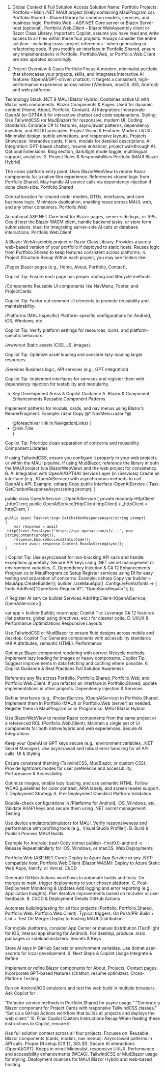 1. Global Context & Full Solution Access
Solution Name: Portfolio
Projects:
Portfolio – Main .NET MAUI project (likely containing MauiProgram.cs).
Portfolio.Shared – Shared library for common models, services, and business logic.
Portfolio.Web – ASP.NET Core server or Blazor Server host (optional).
Portfolio.Web.Client – Blazor WebAssembly client or Razor Class Library.
Important:
Copilot, assume you have read and write access to all files within these four projects. Always consider the entire solution—including cross-project references—when generating or refactoring code. If you modify an interface in Portfolio.Shared, ensure any implementations in Portfolio, Portfolio.Web, or Portfolio.Web.Client are also updated accordingly.

2. Project Overview & Goals
Portfolio Focus
A modern, minimalist portfolio that showcases your projects, skills, and integrates interactive AI features (OpenAI/GPT-driven chatbot). It targets a consistent, high-performance experience across native (Windows, macOS, iOS, Android) and web platforms.

Technology Stack
.NET 9 MAUI Blazor Hybrid: Combines native UI with Blazor web components.
Blazor Components & Pages: Used for dynamic content (Home, About, Portfolio, Contact).
AI Integration: Incorporate OpenAI (or GPT4All) for interactive chatbot and code explanations.
Styling: Use TailwindCSS (or MudBlazor) for responsive, modern UI.
Coding Standards: Embrace C# 12 features, async/await patterns, dependency injection, and SOLID principles.
Project Vision & Features
Modern UI/UX: Minimalist design, subtle animations, and responsive layouts.
Projects Showcase: Interactive cards, filters, modals for detailed descriptions.
AI Integration: GPT-based chatbot, resume enhancer, project walkthrough AI.
Optional Extensions: Blog section, dark/light mode toggle, multilingual support, analytics.
3. Project Roles & Responsibilities
Portfolio (MAUI Blazor Hybrid)

The cross-platform entry point.
Uses BlazorWebView to render Razor components for a native-like experience.
References shared logic from Portfolio.Shared.
May handle AI service calls via dependency injection if done client-side.
Portfolio.Shared

Central location for shared code: models, DTOs, interfaces, and core business logic.
Minimizes duplication, enabling reuse across MAUI, web, and any other consumers.
Portfolio.Web

An optional ASP.NET Core host for Blazor pages, server-side logic, or APIs.
Could host the Blazor WASM client, handle backend tasks, or store form submissions.
Ideal for integrating server-side AI calls or database interactions.
Portfolio.Web.Client

A Blazor WebAssembly project or Razor Class Library.
Provides a purely web-based version of your portfolio if deployed to static hosts.
Reuses logic from Portfolio.Shared to keep features consistent across platforms.
4. Project Structure Recap
Within each project, you may see folders like:

/Pages
Blazor pages (e.g., Home, About, Portfolio, Contact).

Copilot Tip: Ensure each page has proper routing and lifecycle methods.

/Components
Reusable UI components like NavMenu, Footer, and ProjectCards.

Copilot Tip: Factor out common UI elements to promote reusability and maintainability.

/Platforms (MAUI-specific)
Platform-specific configurations for Android, iOS, Windows, etc.

Copilot Tip: Verify platform settings for resources, icons, and platform-specific behaviors.

/wwwroot
Static assets (CSS, JS, images).

Copilot Tip: Optimize asset loading and consider lazy-loading larger resources.

/Services
Business logic, API services (e.g., GPT integration).

Copilot Tip: Implement interfaces for services and register them with dependency injection for testability and modularity.

5. Key Development Areas & Copilot Guidance
A. Blazor & Component Enhancements
Reusable Component Patterns

Implement patterns for modals, cards, and nav menus using Blazor’s RenderFragment.
Example:
razor
Copy
@* NavMenu.razor *@
<nav class="bg-gray-800 p-4">
  <ul class="flex space-x-4">
    @foreach(var link in NavigationLinks)
    {
        <li>
          <NavLink class="text-white" href="@link.Url">@link.Title</NavLink>
        </li>
    }
  </ul>
</nav>
Copilot Tip: Prioritize clean separation of concerns and reusability.
Component Libraries

If using TailwindCSS, ensure you configure it properly in your web projects or within the MAUI pipeline.
If using MudBlazor, reference the library in both the MAUI project (via BlazorWebView) and the web project for consistency.
B. AI Integration with OpenAI/GPT4All
Service Layer (in /Services)
Create an interface (e.g., IOpenAiService) with asynchronous methods to call OpenAI’s API.
Example:
csharp
Copy
public interface IOpenAiService
{
    Task<string> GetChatbotResponseAsync(string prompt);
}

public class OpenAiService : IOpenAiService
{
    private readonly HttpClient _httpClient;
    public OpenAiService(HttpClient httpClient)
    {
        _httpClient = httpClient;
    }

    public async Task<string> GetChatbotResponseAsync(string prompt)
    {
        var response = await _httpClient.PostAsync("https://api.openai.com/v1/...", new StringContent(prompt));
        response.EnsureSuccessStatusCode();
        return await response.Content.ReadAsStringAsync();
    }
}
Copilot Tip: Use async/await for non-blocking API calls and handle exceptions gracefully.
Secure API keys using .NET secret management or environment variables.
C. Dependency Injection & C# 12 Enhancements
Program.cs or MauiProgram.cs Setup
Register services using DI for easy testing and separation of concerns.
Example:
csharp
Copy
var builder = MauiApp.CreateBuilder();
builder
  .UseMauiApp<App>()
  .ConfigureFonts(fonts =>
  {
      fonts.AddFont("OpenSans-Regular.ttf", "OpenSansRegular");
  });

// Register AI service
builder.Services.AddHttpClient<IOpenAiService, OpenAiService>();

var app = builder.Build();
return app;
Copilot Tip: Leverage C# 12 features (list patterns, global using directives, etc.) for cleaner code.
D. UI/UX & Performance Optimizations
Responsive Layouts

Use TailwindCSS or MudBlazor to ensure fluid designs across mobile and desktop.
Copilot Tip: Generate components with accessibility standards (ARIA attributes, semantic HTML).
Performance

Optimize Blazor component rendering with correct lifecycle methods.
Implement lazy loading for images or heavy components.
Copilot Tip: Suggest improvements in data fetching and caching where possible.
6. Copilot Guidance & Best Practices
Full Solution Awareness

Reference any file across Portfolio, Portfolio.Shared, Portfolio.Web, and Portfolio.Web.Client.
If you refactor an interface in Portfolio.Shared, update implementations in other projects.
Dependency Injection & Services

Define interfaces (e.g., IProjectService, IOpenAiService) in Portfolio.Shared.
Implement them in Portfolio (MAUI) or Portfolio.Web (server) as needed.
Register them in MauiProgram.cs or Program.cs.
MAUI Blazor Hybrid

Use BlazorWebView to render Razor components from the same project or a referenced RCL (Portfolio.Web.Client).
Maintain a single set of UI components for both native/hybrid and web experiences.
Secure AI Integrations

Keep your OpenAI or GPT keys secure (e.g., environment variables, .NET Secret Manager).
Use async/await and robust error handling for all API calls.
UI & Styling

Ensure consistent theming (TailwindCSS, MudBlazor, or custom CSS).
Provide light/dark modes for user preference and accessibility.
Performance & Accessibility

Optimize images, enable lazy loading, and use semantic HTML.
Follow WCAG guidelines for color contrast, ARIA labels, and screen reader support.
7. Deployment Strategy
A. Pre-Deployment Checklist
Platform Validation

Double-check configurations in /Platforms for Android, iOS, Windows, etc.
Validate AI/API keys and secure them using .NET secret management.
Testing

Use device emulators/simulators for MAUI.
Verify responsiveness and performance with profiling tools (e.g., Visual Studio Profiler).
B. Build & Publish Process
MAUI Builds

Example for Android:
bash
Copy
dotnet publish -f:net9.0-android -c Release
Repeat similarly for iOS, Windows, or macOS.
Web Deployments

Portfolio.Web (ASP.NET Core): Deploy to Azure App Service or any .NET-compatible host.
Portfolio.Web.Client (Blazor WASM): Deploy to Azure Static Web Apps, Netlify, or Vercel.
CI/CD

Generate GitHub Actions workflows to automate builds and tests.
On merges to main, trigger deployments to your chosen platform.
C. Post-Deployment
Monitoring & Updates
Add logging and error reporting (e.g., Application Insights).
Plan iterative improvements based on recruiter or user feedback.
8. CI/CD & Deployment Details
GitHub Actions

Automate building/testing for all four projects (Portfolio, Portfolio.Shared, Portfolio.Web, Portfolio.Web.Client).
Typical triggers:
On Push/PR: Build + Lint + Test
On Merge: Deploy to hosting
MAUI Distribution

For mobile platforms, consider App Center or manual distribution (TestFlight for iOS, internal app sharing for Android).
For desktop, produce .msix packages or sideload installers.
Secrets & Keys

Store AI keys in GitHub Secrets or environment variables.
Use dotnet user-secrets for local development.
9. Next Steps & Copilot Usage
Integrate & Refine

Implement or refine Blazor components for About, Projects, Contact pages.
Incorporate GPT-based features (chatbot, resume optimizer).
Cross-Platform Testing

Run on Android/iOS emulators and test the web build in multiple browsers.
Ask Copilot for

“Refactor service methods in Portfolio.Shared for async usage.”
“Generate a Blazor component for Project Cards with responsive TailwindCSS classes.”
“Set up a GitHub Actions workflow that builds all projects and deploys the web client.”
10. Final Copilot Custom Instructions Recap
When feeding these instructions to Copilot, ensure it:

Has full solution context across all four projects.
Focuses on:
Reusable Blazor components (cards, modals, nav menus).
Async/await patterns in API calls.
Proper DI setup (C# 12, SOLID).
Secure AI interactions (OpenAI/GPT).
Keeps in mind:
Minimalist, responsive UI/UX.
Performance and accessibility enhancements (WCAG).
TailwindCSS or MudBlazor usage for styling.
Deployment nuances for MAUI Blazor Hybrid and web-based hosting.
